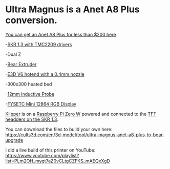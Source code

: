 # Ultra Magnus is a Anet A8 Plus conversion.

[You can get an Anet A8 Plus for less than $200 here](https://s.click.aliexpress.com/e/_9yZyGC)

-[SKR 1.3 with TMC2209 drivers](https://amzn.to/3tLXT6e)

-Dual Z

-[Bear Extruder](https://github.com/gregsaun/bear_extruder_and_x_axis)

-[E3D V6 hotend with a 0.4mm nozzle](https://amzn.to/3jALMEe)

-300x300 heated bed

-[12mm Inductive Probe](https://s.click.aliexpress.com/e/_9GDZJ6)

-[FYSETC Mini 12864 RGB Display](https://s.click.aliexpress.com/e/_Ag3XdQ)

[Klipper](https://github.com/KevinOConnor/klipper) is on a [Raspberry Pi Zero W](https://amzn.to/3rQvjyP) powered and connected to the [TFT headders on the SKR 1.3](https://youtu.be/AtW3GqkKUz8). 

You can download the files to build your own here: https://cults3d.com/en/3d-model/tool/ultra-magnus-anet-a8-plus-to-bear-upgrade

I did a live build of this printer on YouTube: https://www.youtube.com/playlist?list=PLm2OH_myqt7aZ0vCLtgCZFKS_mAEQxXgD
